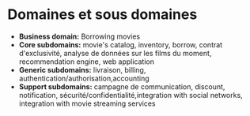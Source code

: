 # Domaines et sous domaines
- **Business domain:** Borrowing movies
- **Core subdomains:** movie's catalog, inventory, borrow, contrat d'exclusivité, analyse de données sur les films du moment, recommendation engine, web application
- **Generic subdomains:** livraison, billing, authentication/authorisation,accounting
- **Support subdomains:** campagne de communication, discount, notification, sécurité/confidentialité,integration with social networks, integration with movie streaming services